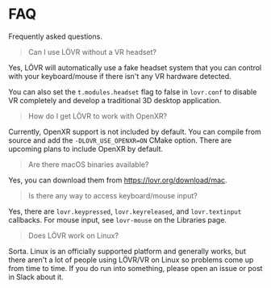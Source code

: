 FAQ
===

Frequently asked questions.

> Can I use LÖVR without a VR headset?

Yes, LÖVR will automatically use a fake headset system that you can control with your keyboard/mouse
if there isn't any VR hardware detected.

You can also set the `t.modules.headset` flag to false in
`lovr.conf` to disable VR completely and develop a traditional 3D desktop application.

> How do I get LÖVR to work with OpenXR?

Currently, OpenXR support is not included by default.  You can compile from source and add the
`-DLOVR_USE_OPENXR=ON` CMake option.  There are upcoming plans to include OpenXR by default.

> Are there macOS binaries available?

Yes, you can download them from <https://lovr.org/download/mac>.

> Is there any way to access keyboard/mouse input?

Yes, there are `lovr.keypressed`, `lovr.keyreleased`, and `lovr.textinput` callbacks.  For mouse
input, see `lovr-mouse` on the <a data-key="Libraries">Libraries</a> page.

> Does LÖVR work on Linux?

Sorta.  Linux is an officially supported platform and generally works, but there aren't a lot of
people using LÖVR/VR on Linux so problems come up from time to time.  If you do run into something,
please open an issue or post in Slack about it.

